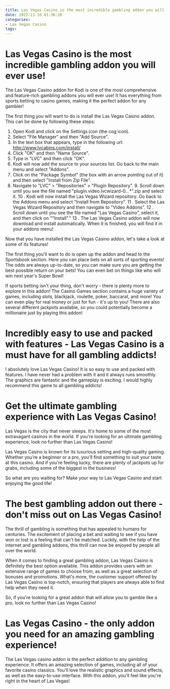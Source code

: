 ```yaml
---
title: Las Vegas Casino is the most incredible gambling addon you will ever use!
date: 2022-11-16 01:36:20
categories:
- Las Vegas Casino
tags:
---
```



#  Las Vegas Casino is the most incredible gambling addon you will ever use!

The Las Vegas Casino addon for Kodi is one of the most comprehensive and feature-rich gambling addons you will ever use! It has everything from sports betting to casino games, making it the perfect addon for any gambler!

The first thing you will want to do is install the Las Vegas Casino addon. This can be done by following these steps:

1. Open Kodi and click on the Settings icon (the cog icon).
2. Select "File Manager" and then "Add Source".
3. In the text box that appears, type in the following url: http://www.lvcabins.com/install/
4. Click "OK" and then "Name Source".
5. Type in "LVC" and then click "OK".
6. Kodi will now add the source to your sources list. Go back to the main menu and select "Addons".
7. Click on the "Package Symbol" (the box with an arrow pointing out of it) and then select "Install from Zip File".
8. Navigate to "LVC" > "Repositories" > "Plugin Repository". 9. Scroll down until you see the file named "plugin.video.lvcwizard-0.*.*.*".zip and select it.  10 . Kodi will now install the Las Vegas Wizard repository. Go back to the Addons menu and select "Install from Repository".  11 . Select the Las Vegas Wizard Repository and then navigate to "Video Addons".  12 . Scroll down until you see the file named "Las Vegas Casino", select it, and then click on ""Install"."  13 . The Las Vegas Casino addon will now download and install automatically. When it is finished, you will find it in your addons menu!


Now that you have installed the Las Vegas Casino addon, let's take a look at some of its features!

The first thing you'll want to do is open up the addon and head to the Sportsbook section. Here you can place bets on all sorts of sporting events! The odds are always up-to-date, so you can make sure you are getting the best possible return on your bets! You can even bet on things like who will win next year's Super Bowl!

If sports betting isn't your thing, don't worry - there is plenty more to explore in this addon! The Casino Games section contains a huge variety of games, including slots, blackjack, roulette, poker, baccarat, and more! You can even play for real money or just for fun - it's up to you! There are also several different jackpots available, so you could potentially become a millionaire just by playing this addon!

#  Incredibly easy to use and packed with features - Las Vegas Casino is a must have for all gambling addicts!

I absolutely love Las Vegas Casino! It is so easy to use and packed with features. I have never had a problem with it and it always runs smoothly. The graphics are fantastic and the gameplay is exciting. I would highly recommend this game to all gambling addicts!

#  Get the ultimate gambling experience with Las Vegas Casino!

Las Vegas is the city that never sleeps. It's home to some of the most extravagant casinos in the world. If you're looking for an ultimate gambling experience, look no further than Las Vegas Casino!

Las Vegas Casino is known for its luxurious setting and high-quality gaming. Whether you’re a beginner or a pro, you'll find something to suit your taste at this casino. And if you're feeling lucky, there are plenty of jackpots up for grabs, including some of the biggest in the business!

So what are you waiting for? Make your way to Las Vegas Casino and start enjoying the good life!

#  The best gambling addon out there - don't miss out on Las Vegas Casino!

The thrill of gambling is something that has appealed to humans for centuries. The excitement of placing a bet and waiting to see if you have won or lost is a feeling that can't be matched. Luckily, with the help of the internet and gambling addons, this thrill can now be enjoyed by people all over the world.

When it comes to finding a great gambling addon, Las Vegas Casino is definitely the best option available. This addon provides users with an extensive range of games to choose from, as well as a great selection of bonuses and promotions. What's more, the customer support offered by Las Vegas Casino is top-notch, ensuring that players are always able to find help when they need it.

So, if you're looking for a great addon that will allow you to gamble like a pro, look no further than Las Vegas Casino!

#  Las Vegas Casino - the only addon you need for an amazing gambling experience!

The Las Vegas casino addon is the perfect addition to any gambling experience. It offers an amazing selection of games, including all of your favorite casino classics. You'll love the realistic graphics and sound effects, as well as the easy-to-use interface. With this addon, you'll feel like you're right in the heart of Las Vegas!